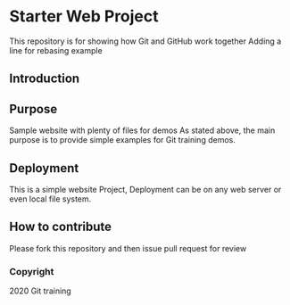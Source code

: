 # Starter Web Project

This repository is for showing how Git and GitHub work together
Adding a line for rebasing example

## Introduction

## Purpose

Sample website with plenty of files for demos
As stated above, the main purpose is to provide simple examples for Git training demos.

## Deployment
This is a simple website Project, Deployment can be on any web server or even local file system.

## How to contribute

Please fork this repository and then issue pull request for review

### Copyright
2020 Git training
